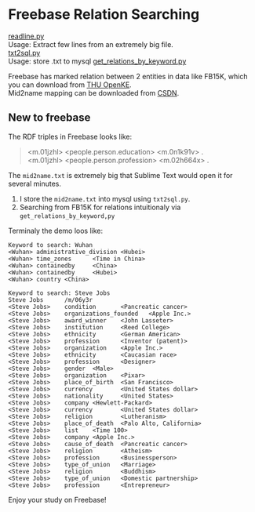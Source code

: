 # Freebase Relation Searching

[readline.py](https://github.com/zecoo/mini_tools/blob/master/readline.py)   
Usage: Extract few lines from an extremely big file.   
[txt2sql.py](https://github.com/zecoo/mini_tools/blob/master/txt2sql.py)  
Usage: store .txt to mysql
[get_relations_by_keyword.py]((https://download.csdn.net/download/guotong1988/9865898))

Freebase has marked relation between 2 entities in data like FB15K, which you can download from [THU OpenKE]((https://download.csdn.net/download/guotong1988/9865898)).   
Mid2name mapping can be downloaded from [CSDN](https://download.csdn.net/download/guotong1988/9865898).

## New to freebase
The RDF triples in Freebase looks like:    
> <m.01jzhl>  <people.person.education>   <m.0n1k91v> .  
> <m.01jzhl>  <people.person.profession>  <m.02h664x> .  
   
The `mid2name.txt` is extremely big that Sublime Text would open it for several minutes.    
1. I store the `mid2name.txt` into mysql using `txt2sql.py`.
2. Searching from FB15K for relations intuitionaly via `get_relations_by_keyword,py`
   
Terminaly the demo loos like:   
```
Keyword to search: Wuhan
<Wuhan> administrative_division <Hubei>
<Wuhan> time_zones      <Time in China>
<Wuhan> containedby     <China>
<Wuhan> containedby     <Hubei>
<Wuhan> country <China>
```   
```
Keyword to search: Steve Jobs
Steve Jobs      /m/06y3r
<Steve Jobs>    condition       <Pancreatic cancer>
<Steve Jobs>    organizations_founded   <Apple Inc.>
<Steve Jobs>    award_winner    <John Lasseter>
<Steve Jobs>    institution     <Reed College>
<Steve Jobs>    ethnicity       <German American>
<Steve Jobs>    profession      <Inventor (patent)>
<Steve Jobs>    organization    <Apple Inc.>
<Steve Jobs>    ethnicity       <Caucasian race>
<Steve Jobs>    profession      <Designer>
<Steve Jobs>    gender  <Male>
<Steve Jobs>    organization    <Pixar>
<Steve Jobs>    place_of_birth  <San Francisco>
<Steve Jobs>    currency        <United States dollar>
<Steve Jobs>    nationality     <United States>
<Steve Jobs>    company <Hewlett-Packard>
<Steve Jobs>    currency        <United States dollar>
<Steve Jobs>    religion        <Lutheranism>
<Steve Jobs>    place_of_death  <Palo Alto, California>
<Steve Jobs>    list    <Time 100>
<Steve Jobs>    company <Apple Inc.>
<Steve Jobs>    cause_of_death  <Pancreatic cancer>
<Steve Jobs>    religion        <Atheism>
<Steve Jobs>    profession      <Businessperson>
<Steve Jobs>    type_of_union   <Marriage>
<Steve Jobs>    religion        <Buddhism>
<Steve Jobs>    type_of_union   <Domestic partnership>
<Steve Jobs>    profession      <Entrepreneur>
```
  
Enjoy your study on Freebase!
